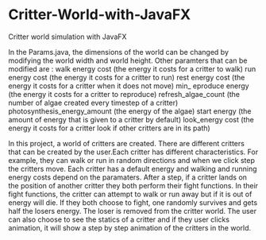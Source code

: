 # Critter-World-with-JavaFX
Critter world simulation with JavaFX

In the Params.java, the dimensions of the world can be changed by modifying the world width and world height. Other paramters that can be modified are : 
walk energy cost (the energy it costs for a critter to walk)
run energy cost  (the energy it costs for a critter to run) 
rest energy cost (the energy it costs for a critter when it does not move) 
min_ eproduce energy  (the energy it costs for a critter to reproduce)
refresh_algae_count (the number of algae created every timestep of a critter)
photosynthesis_energy_amount (the energy of the algae) 
start energy (the amount of energy that is given to a critter by default)
look_energy cost (the energy it costs for a critter look if other critters are in its path)
	
	


In this project, a world of critters are created. There are different critters that can be created by the user.Each critter has different characteristics. For example, they can walk or run in random directions and when we click step the critters move. Each critter has a default energy and walking and running energy costs depend on the paramaters. After a step, if a critter lands on the position of another critter they both perform their fight functions. In their fight functions, the critter can attempt to walk or run away but if it is out of energy will die. If they both choose to fight, one randomly survives and gets half the losers energy. The loser is removed from the critter world. The user can also choose to see the statics of a critter and if they user clicks animation, it will show a step by step animation of the critters in the world.  

